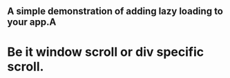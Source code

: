 ## A simple demonstration of adding lazy loading to your app.A

# Be it window scroll or div specific scroll.

